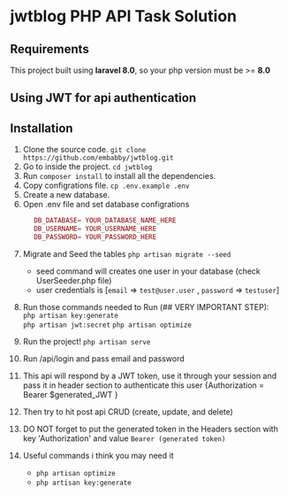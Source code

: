 # jwtblog PHP API Task Solution 


## Requirements
This project built using **laravel 8.0**, so your php version must be >= **8.0**


## Using JWT for api authentication


## Installation
1. Clone the source code. `git clone https://github.com/embabby/jwtblog.git`
2. Go to inside the project. `cd jwtblog`
3. Run `composer install` to install all the dependencies.
4. Copy configrations file. `cp .env.example .env`
5. Create a new database.
6. Open .env file and set database configrations
```php
      DB_DATABASE= YOUR_DATABASE_NAME_HERE
      DB_USERNAME= YOUR_USERNAME_HERE
      DB_PASSWORD= YOUR_PASSWORD_HERE
```
7. Migrate and Seed the tables `php artisan migrate --seed`   
   - seed command will creates one user in your database (check UserSeeder.php file)  
   - user credentials is [`email` => `test@user.user` , `password` => `testuser`]

8. Run those commands needed to Run (## VERY IMPORTANT STEP):  
        `php artisan key:generate`  
	`php artisan jwt:secret` 
	`php artisan optimize`  
	

9. Run the project! `php artisan serve`
10. Run /api/login and pass email and password 
11. This api will respond by a JWT token, use it through your session and pass it in header section to authenticate this user {Authorization = Bearer $generated_JWT }
12. Then try to hit post api CRUD (create, update, and delete)
13. DO NOT forget to put the generated token in the Headers section with key 'Authorization' and value `Bearer (generated token)`
14. Useful commands i think you may need it  
	- `php artisan optimize`  
	- `php artisan key:generate`  


